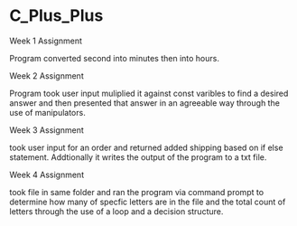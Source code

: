 # C_Plus_Plus


Week 1 Assignment

Program converted second into minutes then into hours.



Week 2 Assignment

Program took user input muliplied it against const varibles to find a desired answer and then presented that answer in an agreeable way through the use of manipulators.

Week 3 Assignment

took user input for an order and returned added shipping based on if else statement. Addtionally it writes the output of the program to a txt file.

Week 4 Assignment

took file in same folder and ran the program via command prompt to determine how many of specfic letters are in the file and the total count of letters through the use of a loop and a decision structure.